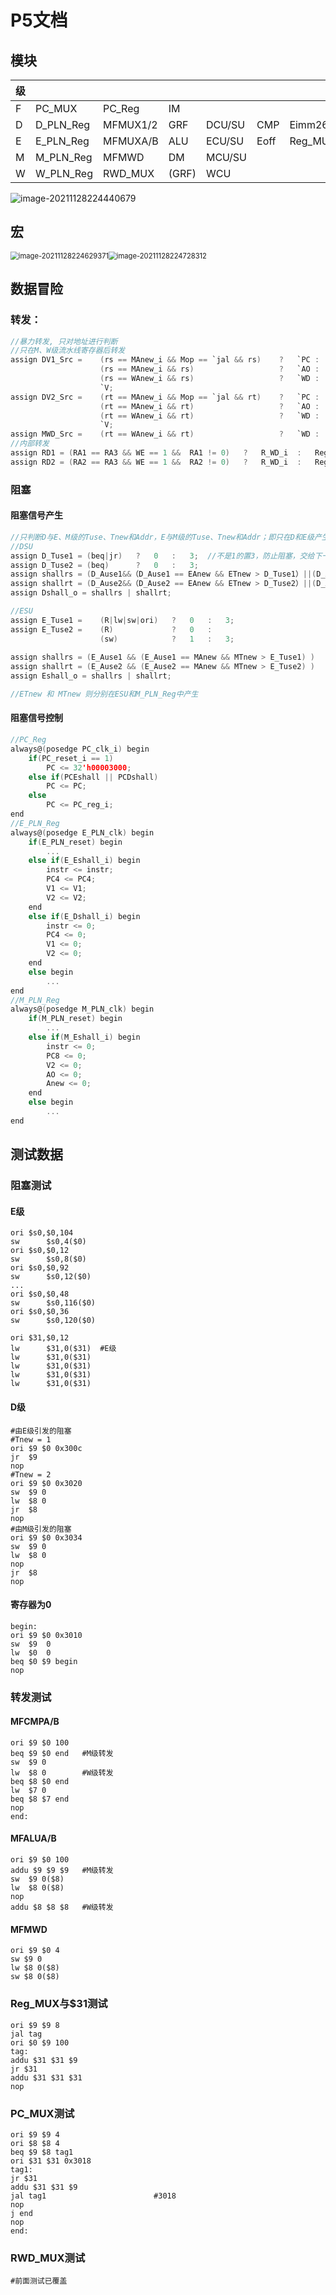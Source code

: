 # P5文档

## 模块

| 级   |           |          |       |        |      |         |
| ---- | --------- | -------- | ----- | ------ | ---- | ------- |
| F    | PC_MUX    | PC_Reg   | IM    |        |      |         |
| D    | D_PLN_Reg | MFMUX1/2 | GRF   | DCU/SU | CMP  | Eimm26  |
| E    | E_PLN_Reg | MFMUXA/B | ALU   | ECU/SU | Eoff | Reg_MUX |
| M    | M_PLN_Reg | MFMWD    | DM    | MCU/SU |      |         |
| W    | W_PLN_Reg | RWD_MUX  | (GRF) | WCU    |      |         |

![image-20211128224440679](C:\Users\Administrator\AppData\Roaming\Typora\typora-user-images\image-20211128224440679.png)

## 宏

<img src="C:\Users\Administrator\AppData\Roaming\Typora\typora-user-images\image-20211128224629371.png" alt="image-20211128224629371" style="zoom:80%;" /><img src="C:\Users\Administrator\AppData\Roaming\Typora\typora-user-images\image-20211128224728312.png" alt="image-20211128224728312" style="zoom:80%;" />

## 数据冒险

### 转发：

```c
//暴力转发, 只对地址进行判断
//只在M、W级流水线寄存器后转发
assign DV1_Src = 	(rs == MAnew_i && Mop == `jal && rs)	?	`PC	:
					(rs == MAnew_i && rs)					?	`AO	:
					(rs == WAnew_i && rs)					?	`WD	:
					`V;
assign DV2_Src = 	(rt == MAnew_i && Mop == `jal && rt)	?	`PC	:
					(rt == MAnew_i && rt)					?	`AO	:
					(rt == WAnew_i && rt)					?	`WD	:
					`V;
assign MWD_Src = 	(rt == WAnew_i && rt)					?	`WD	:	`V;
//内部转发
assign RD1 = (RA1 == RA3 && WE == 1 &&  RA1 != 0)	?	R_WD_i	:	Reg[RA1];
assign RD2 = (RA2 == RA3 && WE == 1 &&  RA2 != 0)	?	R_WD_i	:	Reg[RA2];
```

### 阻塞

#### 阻塞信号产生

```c
//只判断D与E、M级的Tuse、Tnew和Addr，E与M级的Tuse、Tnew和Addr；即只在D和E级产生阻塞信号
//DSU
assign D_Tuse1 = (beq|jr)	?	0	:	3;	//不是1的置3，防止阻塞，交给下一级判断
assign D_Tuse2 = (beq)		?	0	:	3;
assign shallrs = (D_Ause1&&（D_Ause1 == EAnew && ETnew > D_Tuse1）||(D_Ause1 == MAnew && MTnew > D_Tuse1))							?	1	:	0;
assign shallrt = (D_Ause2&&（D_Ause2 == EAnew && ETnew > D_Tuse2）||(D_Ause2 == MAnew && MTnew > D_Tuse2))							?	1	:	0;
assign Dshall_o = shallrs | shallrt;

//ESU
assign E_Tuse1 = 	(R|lw|sw|ori)	?	0	:	3;
assign E_Tuse2 = 	(R)				?	0	:
					(sw)			?	1	:	3;
						
assign shallrs = (E_Ause1 && (E_Ause1 == MAnew && MTnew > E_Tuse1) )	?	1	:	0;
assign shallrt = (E_Ause2 && (E_Ause2 == MAnew && MTnew > E_Tuse2) )	?	1	:	0;
assign Eshall_o = shallrs | shallrt;

//ETnew 和 MTnew 则分别在ESU和M_PLN_Reg中产生
```

#### 阻塞信号控制

```c
//PC_Reg
always@(posedge PC_clk_i) begin
	if(PC_reset_i == 1)
		PC <= 32'h00003000;
	else if(PCEshall || PCDshall)
		PC <= PC;
	else
		PC <= PC_reg_i;
end
//E_PLN_Reg
always@(posedge E_PLN_clk) begin
	if(E_PLN_reset) begin
		...
	else if(E_Eshall_i) begin
		instr <= instr;
		PC4 <= PC4;
		V1 <= V1;
		V2 <= V2;
	end
	else if(E_Dshall_i) begin
		instr <= 0;
		PC4 <= 0;
		V1 <= 0;
		V2 <= 0;
	end
	else begin
		...
end
//M_PLN_Reg
always@(posedge M_PLN_clk) begin
	if(M_PLN_reset) begin
		...
	else if(M_Eshall_i) begin
		instr <= 0;
		PC8 <= 0;
		V2 <= 0;
		AO <= 0;
		Anew <= 0;
	end
	else begin
		...
end
```

## 测试数据

### 阻塞测试

#### E级

```apl
ori	$s0,$0,104
sw		$s0,4($0)
ori	$s0,$0,12
sw		$s0,8($0)
ori	$s0,$0,92
sw		$s0,12($0)
...
ori	$s0,$0,48
sw		$s0,116($0)
ori	$s0,$0,36
sw		$s0,120($0)

ori	$31,$0,12
lw		$31,0($31)	#E级
lw		$31,0($31)
lw		$31,0($31)
lw		$31,0($31)
lw		$31,0($31)
```

#### D级

```apl
#由E级引发的阻塞 
#Tnew = 1
ori $9 $0 0x300c
jr  $9
nop
#Tnew = 2
ori $9 $0 0x3020
sw  $9 0
lw  $8 0
jr  $8
nop
#由M级引发的阻塞
ori $9 $0 0x3034
sw  $9 0
lw  $8 0
nop
jr  $8
nop
```

#### 寄存器为0

```apl
begin:
ori $9 $0 0x3010
sw  $9	0
lw  $0	0
beq $0 $9 begin
nop
```

### 转发测试

#### MFCMPA/B

```apl
ori $9 $0 100
beq $9 $0 end	#M级转发
sw 	$9 0
lw  $8 0		#W级转发
beq $8 $0 end
lw  $7 0
beq $8 $7 end
nop
end:
```

#### MFALUA/B

```apl
ori $9 $0 100
addu $9 $9 $9	#M级转发
sw 	$9 0($8)
lw  $8 0($8)		
nop
addu $8 $8 $8	#W级转发
```

#### MFMWD

```apl
ori $9 $0 4
sw $9 0
lw $8 0($8)
sw $8 0($8)
```

### Reg_MUX与$31测试

```apl
ori $9 $9 8
jal tag
ori $0 $9 100
tag:
addu $31 $31 $9
jr $31
addu $31 $31 $31
nop
```

### PC_MUX测试

```apl
ori $9 $9 4
ori $8 $8 4
beq $9 $8 tag1
ori $31 $31 0x3018 
tag1:
jr $31
addu $31 $31 $9
jal tag1						#3018
nop
j end
nop
end:
```

### RWD_MUX测试

```apl
#前面测试已覆盖
```

